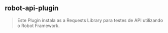 ## robot-api-plugin

> Este Plugin instala as a Requests Library para testes de API utilizando o Robot Framework.